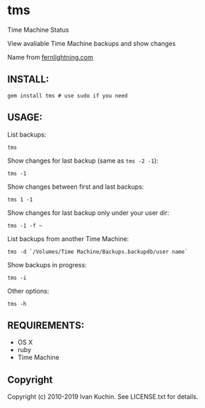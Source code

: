 # tms

Time Machine Status

View avaliable Time Machine backups and show changes

Name from [fernlightning.com](http://www.fernlightning.com/doku.php?id=software:misc:tms)

## INSTALL:

    gem install tms # use sudo if you need

## USAGE:

List backups:

    tms

Show changes for last backup (same as `tms -2 -1`):

    tms -1

Show changes between first and last backups:

    tms 1 -1

Show changes for last backup only under your user dir:

    tms -1 -f ~

List backups from another Time Machine:

    tms -d `/Volumes/Time Machine/Backups.backupdb/user name`

Show backups in progress:

    tms -i

Other options:

    tms -h

## REQUIREMENTS:

* OS X
* ruby
* Time Machine

## Copyright

Copyright (c) 2010-2019 Ivan Kuchin. See LICENSE.txt for details.
